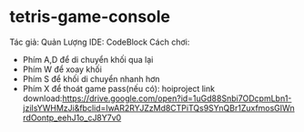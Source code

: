 # tetris-game-console
Tác giả: Quản Lượng
IDE: CodeBlock
Cách chơi: 
- Phím A,D để di chuyển khối qua lại
- Phím W để xoay khối
- Phím S để khối di chuyển nhanh hơn
- Phím X để thoát game
pass(nếu có): hoiproject
link download:https://drive.google.com/open?id=1uGd88Snbi7ODcpmLbn1-jziIsYWHMzJi&fbclid=IwAR2RYJZzMd8CTPiTQs9SYnQBr1ZuxfmosGIWnrdOontp_eehJ1o_cJ8Y7v0
